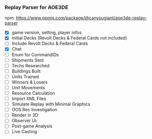 ### Replay Parser for AOE3DE

npm: https://www.npmjs.com/package/@canyougiant/aoe3de-replay-parser

- [x] game version, setting, player infos
- [x] Initial Decks (Revolt Decks & Federal Cards not included)
- [ ] Include Revolt Decks & Federal Cards
- [X] Chat
- [ ] Enum for CommandIDs
- [ ] Shipments Sent
- [ ] Techs Researched
- [ ] Buildings Built
- [ ] Units Trained
- [ ] Winners & Losers
- [ ] Unit Movements
- [ ] Resource Calculation
- [ ] Import XML Files
- [ ] Simulate Replay with Minimal Graphics
- [ ] OOS Rec Investigation
- [ ] Render in 3D
- [ ] Observer UI
- [ ] Post-game Analysis
- [ ] Live Casting
